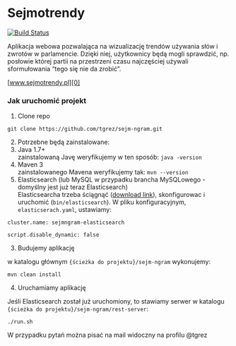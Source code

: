 # Sejmotrendy
[![Build Status](https://travis-ci.org/tgrez/sejm-ngram.png?branch=master)](https://travis-ci.org/tgrez/sejm-ngram)

Aplikacja webowa pozwalająca na wizualizację trendów używania słów i zwrotów w parlamencie. Dzięki niej, użytkownicy będą mogli sprawdzić, np. posłowie której partii na przestrzeni czasu najczęściej używali sformułowania “tego się nie da zrobić”.

[www.sejmotrendy.pl][0]

### Jak uruchomić projekt

1. Clone repo

  ```git clone https://github.com/tgrez/sejm-ngram.git```

2. Potrzebne będą zainstalowane:
  1. Java 1.7+ <br>
    zainstalowaną Javę weryfikujemy w ten sposób:
    ```java -version```
  2. Maven 3 <br>
  zainstalowanego Mavena weryfikujemy tak:
    ```mvn --version```
  3. Elasticsearch (lub MySQL w przypadku brancha MySQLowego - domyślny jest już teraz Elasticsearch)<br>
  Elasticsearcha trzeba ściągnąć ([download link][1]), skonfigurowac i uruchomić (```bin/elasticsearch```).
	W pliku konfiguracyjnym, ```elasticserach.yaml```, ustawiamy:

    cluster.name: sejmngram-elasticsearch

    script.disable_dynamic: false

3. Budujemy aplikację

  w katalogu głównym ```{ścieżka do projektu}/sejm-ngram``` wykonujemy:
  ```
  mvn clean install
  ```

4. Uruchamiamy aplikację

  Jeśli Elasticsearch został już uruchomiony, to stawiamy serwer w katalogu ```{ścieżka do projektu}/sejm-ngram/rest-server```:
  ```
  ./run.sh
  ```

W przypadku pytań można pisać na mail widoczny na profilu @tgrez

[0]: http://www.sejmotrendy.pl
[1]: https://www.elastic.co/downloads/elasticsearch

